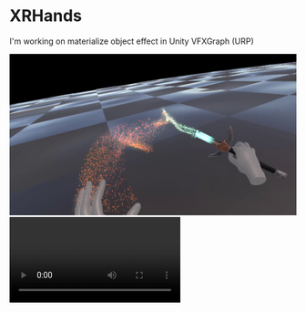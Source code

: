 # XRHands

I'm working on materialize object effect in Unity VFXGraph (URP)

![alt text](https://github.com/DanielBrud/XRHands/blob/mainLocal/Images/Unity%20VFX%20Sword%20Materiazlie.png)
![alt video](https://github.com/DanielBrud/XRHands/blob/mainLocal/Video/Unity%20VFX%20Sword%20Materialize.mp4)

